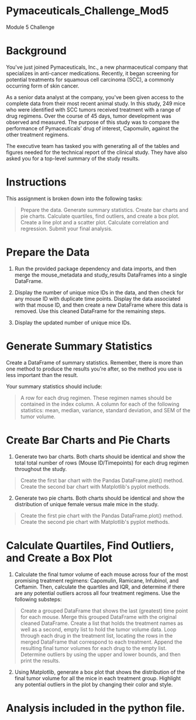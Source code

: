 # Pymaceuticals_Challenge_Mod5
Module 5 Challenge

# Background
You've just joined Pymaceuticals, Inc., a new pharmaceutical company that specializes in anti-cancer medications. Recently, it began screening for potential treatments for squamous cell carcinoma (SCC), a commonly occurring form of skin cancer.

As a senior data analyst at the company, you've been given access to the complete data from their most recent animal study. In this study, 249 mice who were identified with SCC tumors received treatment with a range of drug regimens. Over the course of 45 days, tumor development was observed and measured. The purpose of this study was to compare the performance of Pymaceuticals’ drug of interest, Capomulin, against the other treatment regimens.

The executive team has tasked you with generating all of the tables and figures needed for the technical report of the clinical study. They have also asked you for a top-level summary of the study results.

# Instructions
This assignment is broken down into the following tasks:
> Prepare the data.
> Generate summary statistics.
> Create bar charts and pie charts.
> Calculate quartiles, find outliers, and create a box plot.
> Create a line plot and a scatter plot.
> Calculate correlation and regression.
> Submit your final analysis.

# Prepare the Data
1. Run the provided package dependency and data imports, and then merge the mouse_metadata and study_results DataFrames into a single DataFrame.

2. Display the number of unique mice IDs in the data, and then check for any mouse ID with duplicate time points. Display the data associated with that mouse ID, and then create a new DataFrame where this data is removed. Use this cleaned DataFrame for the remaining steps.

3. Display the updated number of unique mice IDs.

# Generate Summary Statistics
Create a DataFrame of summary statistics. Remember, there is more than one method to produce the results you're after, so the method you use is less important than the result.

Your summary statistics should include:
> A row for each drug regimen. These regimen names should be contained in the index column.
> A column for each of the following statistics: mean, median, variance, standard deviation, and SEM of the tumor volume.

# Create Bar Charts and Pie Charts
1. Generate two bar charts. Both charts should be identical and show the total total number of rows (Mouse ID/Timepoints) for each drug regimen throughout the study.
  > Create the first bar chart with the Pandas DataFrame.plot() method.
  > Create the second bar chart with Matplotlib's pyplot methods.

2. Generate two pie charts. Both charts should be identical and show the distribution of unique female versus male mice in the study.
  > Create the first pie chart with the Pandas DataFrame.plot() method.
  > Create the second pie chart with Matplotlib's pyplot methods.

# Calculate Quartiles, Find Outliers, and Create a Box Plot
1. Calculate the final tumor volume of each mouse across four of the most promising treatment regimens: Capomulin, Ramicane, Infubinol, and Ceftamin. Then, calculate the quartiles and IQR, and determine if there are any potential outliers across all four treatment regimens. Use the following substeps:
  > Create a grouped DataFrame that shows the last (greatest) time point for each mouse. Merge this grouped DataFrame with the original cleaned DataFrame.
  > Create a list that holds the treatment names as well as a second, empty list to hold the tumor volume data.
  > Loop through each drug in the treatment list, locating the rows in the merged DataFrame that correspond to each treatment. Append the resulting final tumor volumes for each drug to the empty list.
  > Determine outliers by using the upper and lower bounds, and then print the results.

2. Using Matplotlib, generate a box plot that shows the distribution of the final tumor volume for all the mice in each treatment group. Highlight any potential outliers in the plot by changing their color and style.

# Analysis included in the python file.
